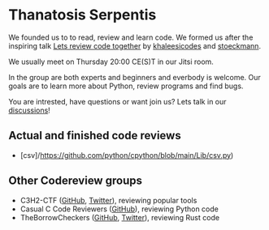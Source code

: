 # Thanatosis Serpentis

We founded us to to read, review and learn code. We formed us after the inspiring talk [Lets review code together](https://media.ccc.de/v/rc3-2021-cwtv-228-lets-review-code-toget) by [khaleesicodes](https://github.com/khaleesicodes) and [stoeckmann](https://github.com/stoeckmann).

We usually meet on Thursday 20:00 CE(S)T in our Jitsi room.

In the group are both experts and beginners and everbody is welcome. Our goals are to learn more about Python, review programs and find bugs.

You are intrested, have questions or want join us? Lets talk in our [discussions](https://github.com/ThanatosisSerpentis/about/discussions)!

## Actual and finished code reviews
- [csv]/https://github.com/python/cpython/blob/main/Lib/csv.py)

## Other Codereview groups

- C3H2-CTF ([GitHub](https://github.com/c3h2-ctf/),
  [Twitter](https://twitter.com/c3h2_ctf)), reviewing popular tools
- Casual C Code Reviewers ([GitHub](https://github.com/CasualCCodeReviewers/about)),
  reviewing Python code
- TheBorrowCheckers ([GitHub](https://github.com/TheBorrowCheckers/about),
  [Twitter](https://twitter.com/sagi_schwarz)), reviewing Rust code
